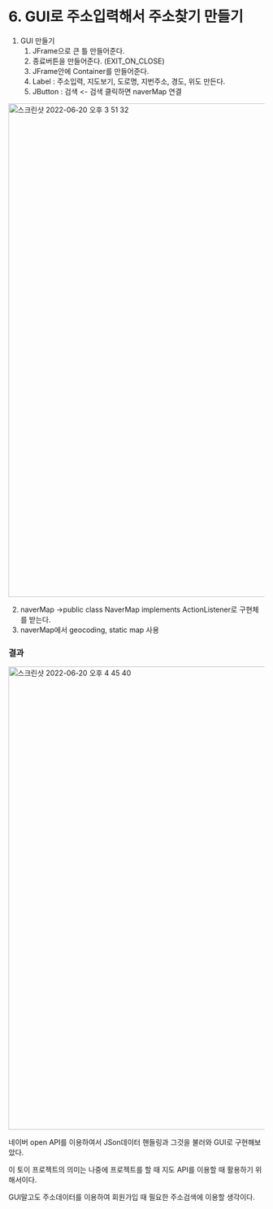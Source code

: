 # 6. GUI로 주소입력해서 주소찾기 만들기


1. GUI 만들기
   1. JFrame으로 큰 틀 만들어준다. 
   2. 종료버튼을 만들어준다. (EXIT_ON_CLOSE) 
   3. JFrame안에 Container를 만들어준다.
   4. Label : 주소입력, 지도보기, 도로명, 지번주소, 경도, 위도 만든다.
   5. JButton : 검색 <- 검색 클릭하면 naverMap 연결 

   
<img width="972" alt="스크린샷 2022-06-20 오후 3 51 32" src="https://user-images.githubusercontent.com/56623911/174555179-313d1c39-220d-49e8-a9e2-78bee82ac701.png">

2. naverMap  ->public class NaverMap implements ActionListener로 구현체를 받는다.
3. naverMap에서 geocoding, static map 사용


### 결과 

<img width="912" alt="스크린샷 2022-06-20 오후 4 45 40" src="https://user-images.githubusercontent.com/56623911/174555150-0975afcd-d272-429d-88bb-aa3b92e984a5.png">


네이버 open API를 이용하여서 JSon데이터 핸들링과 그것을 불러와 GUI로 구현해보았다. 

이 토이 프로젝트의 의미는 나중에 프로젝트를 할 때 지도 API를 이용할 때 활용하기 위해서이다.

GUI말고도 주소데이터를 이용하여 회원가입 때 필요한 주소검색에 이용할 생각이다.



